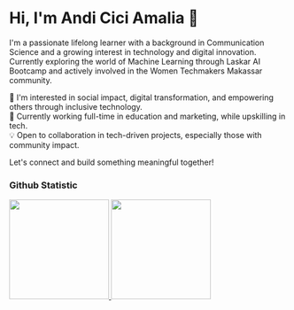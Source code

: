 # Hi, I'm Andi Cici Amalia 👋

I'm a passionate lifelong learner with a background in Communication Science and a growing interest in technology and digital innovation. Currently exploring the world of Machine Learning through Laskar AI Bootcamp and actively involved in the Women Techmakers Makassar community.

🌱 I'm interested in social impact, digital transformation, and empowering others through inclusive technology.  
📌 Currently working full-time in education and marketing, while upskilling in tech.  
💡 Open to collaboration in tech-driven projects, especially those with community impact.

Let's connect and build something meaningful together!

### Github Statistic
<p align="left">
<a href="https://github.com/andiamalia">
  <img height="180em" src="https://github-readme-stats-eight-theta.vercel.app/api?username=andiamalia&show_icons=true&theme=algolia&include_all_commits=true&count_private=true"/>
  <img height="180em" src="https://github-readme-stats-eight-theta.vercel.app/api/top-langs/?username=andiamalia&layout=compact&langs_count=8&theme=algolia"/>
</a>
</p>

<!--
**andiamalia/andiamalia** is a ✨ _special_ ✨ repository because its `README.md` (this file) appears on your GitHub profile.

Here are some ideas to get you started:

- 🔭 I’m currently working on ...
- 🌱 I’m currently learning ...
- 👯 I’m looking to collaborate on ...
- 🤔 I’m looking for help with ...
- 💬 Ask me about ...
- 📫 How to reach me: ...
- 😄 Pronouns: ...
- ⚡ Fun fact: ...
-->
